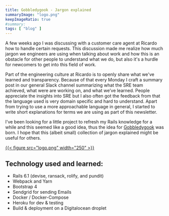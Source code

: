 ```yaml
---
title: Gobbledygook - Jargon explained
summaryImage: "logo.png"
keepImageRatio: true
#summary: 
tags: [ "blog" ]
---
```


A few weeks ago I was discussing with a customer care agent at Ricardo how to handle certain requests. This discussion made me realize how much jargon we engineers are using when talking about work and how this is an obstacle for other people to understand what we do, but also it's a hurdle for newcomers to get into this field of work. 

Part of the engineering culture at Ricardo is to openly share what we've learned and transparency. Because of that every Monday I craft a summary post in our general Slack channel summarizing what the SRE team achieved, what were are working on, and what we’ve learned.
People appreciate the insights into SRE but I also often got the feedback from  that the language used is very domain specific and hard to understand. 
Apart from trying to use a more approachable language in general, I started to write short explanations for terms we are using as part of this newsletter.

I've been looking for a little project to refresh my Rails knowledge for a while and this seemed like a good idea, thus the idea for [Gobbledygook](https://gobbledygook.bueti-online.ch) was born.
I hope that this (albeit small) collection of jargon explained might be useful for others.

[{{< figure src="logo.png" width="250" >}}](https://gobbledygook.bueti-online.ch)

## Technology used and learned:

- Rails 6.1 (devise, ransack, rolify, and pundit)
- Webpack and Yarn
- Bootstrap 4
- Sendgrid for sending Emails
- Docker / Docker-Compose
- Heroku for dev & testing
- Build & deployment on a Digitalocean droplet
